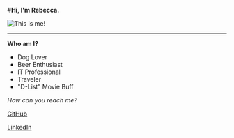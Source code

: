 #**Hi, I'm Rebecca.**

![This is me!](https://media.licdn.com/mpr/mpr/shrinknp_200_200/AAEAAQAAAAAAAAN6AAAAJDEyMDdlZDM4LTZmMzYtNDViZC1iY2YwLWUzYTUyNjA4NzY3Yg.jpg)

---

**Who am I?**
+ Dog Lover
+ Beer Enthusiast
+ IT Professional
+ Traveler
+ "D-List" Movie Buff


*How can you reach me?*

[GitHub](https://github.com/rebeccamcgrath)

[LinkedIn](https://www.linkedin.com/profile/preview?locale=en_US&trk=prof-0-sb-preview-primary-button)
